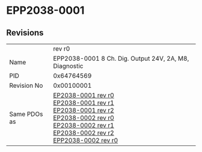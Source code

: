 # EPP2038-0001

## Revisions
<table>
<tr>
<td></td>
<td>rev r0</td>
</tr>
<tr>
<td>Name</td>
<td>EPP2038-0001 8 Ch. Dig. Output 24V, 2A, M8, Diagnostic</td>
</tr>
<tr>
<td>PID</td>
<td>0x64764569</td>
</tr>
<tr>
<td>Revision No</td>
<td>0x00100001</td>
</tr>
<tr>
<td>Same PDOs as</td>
<td><a href="EP2038-0001.md">EP2038-0001 rev r0</a><br/><a href="EP2038-0001.md">EP2038-0001 rev r1</a><br/><a href="EP2038-0001.md">EP2038-0001 rev r2</a><br/><a href="EP2038-0002.md">EP2038-0002 rev r0</a><br/><a href="EP2038-0002.md">EP2038-0002 rev r1</a><br/><a href="EP2038-0002.md">EP2038-0002 rev r2</a><br/><a href="EPP2038-0002.md">EPP2038-0002 rev r0</a></td>
</tr>
</table>
